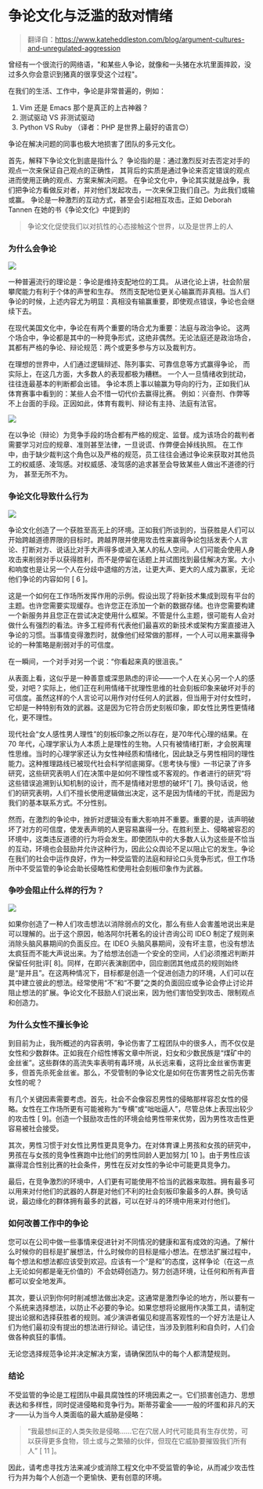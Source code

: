 # 争论文化与泛滥的敌对情绪

> 翻译自：https://www.kateheddleston.com/blog/argument-cultures-and-unregulated-aggression

曾经有一个很流行的网络语，"和某些人争论，就像和一头猪在水坑里面摔跤，没过多久你会意识到猪真的很享受这个过程"。

在我们的生活、工作中，争论是非常普遍的，例如：

1. Vim 还是 Emacs 那个是真正的上古神器？
2. 测试驱动 VS 非测试驱动
3. Python VS Ruby （译者：PHP 是世界上最好的语言😊）

争论在解决问题的同事也极大地损害了团队的多元文化。

首先，解释下争论文化到底是指什么？
争论指的是：通过激烈反对去否定对手的观点一次来保证自己观点的正确性，
其背后的实质是通过争论来否定错误的观点进而使用正确的观点、方案来解决问题。
在争论文化中，争论其实就是战争，我们把争论方看做反对者，并对他们发起攻击，一次来保卫我们自己。为此我们或输或赢。
争论是一种激烈的互动方式，甚至会引起相互攻击。正如 Deborah Tannen 在她的书《争论文化》中提到的

> 争论文化促使我们以对抗性的心态接触这个世界，以及是世界上的人


### 为什么会争论

![](https://fudongdong-statics.oss-cn-beijing.aliyuncs.com/images/20220313/7a40e1c6b1b34191a43b2c7cc2073eaa.png?x-oss-process=image/resize,w_800/quality,q_80)

一种普遍流行的理论是：争论是维持支配地位的工具。
从进化论上讲，社会阶层攀爬能力有利于个体的声誉和生存。
然而支配地位更关心输赢而非真相。当人们争论的时候，上述内容尤为明显：真相没有输赢重要，即使观点错误，争论也会继续下去。

在现代美国文化中，争论在有两个重要的场合尤为重要：法庭与政治争论。
这两个场合中，争论都是其中的一种竞争形式，这绝非偶然。无论法庭还是政治场合，其都有严格的争论、辩论规范：两个或更多参与方以及裁判方。

在理想的世界中，人们通过逻辑辩述、陈列事实、可靠信息等方式赢得争论，
而实际上，在这几方面，大多数人的表现都极为糟糕。
一个人一旦情绪收到扰动，往往连最基本的判断都会出错。
争论本质上事以输赢为导向的行为，正如我们从体育赛事中看到的：某些人会不惜一切代价去赢得比赛。
例如：兴奋剂、作弊等不上台面的手段。正因如此，体育有裁判、辩论有主持、法庭有法官。

![](https://fudongdong-statics.oss-cn-beijing.aliyuncs.com/images/20220313/1d82cf939fb24992975b9c6b97ada588.png?x-oss-process=image/resize,w_800/quality,q_80)


在以争论（辩论）为竞争手段的场合都有严格的规定、监督。成为该场合的裁判者需要学习对应的规章、准则甚至法律，一旦说谎、作弊便会掉线执照。
在工作中，由于缺少裁判这个角色以及严格的规范，员工往往会通过争论来获取对其他员工的权威感、凌驾感。对权威感、凌驾感的追求甚至会导致某些人做出不道德的行为，
甚至无所不为。

### 争论文化导致什么行为

![](https://fudongdong-statics.oss-cn-beijing.aliyuncs.com/images/20220313/fcd22903cd3541dcbaad49c8b09a16f1.png?x-oss-process=image/resize,w_800/quality,q_80)


争论文化创造了一个获胜至高无上的环境。正如我们所谈到的，当获胜是人们可以开始跨越道德界限的目标时。跨越界限并使用攻击性来赢得争论包括发表个人言论、打断对方、说话比对手大声得多或进入某人的私人空间。人们可能会使用人身攻击来削弱对手以获得胜利，而不是停留在话题上并试图找到最佳解决方案。大小和响度也是让另一个人在分歧中退缩的方法，让更大声、更大的人成为赢家，无论他们争论的内容如何 [ 6 ]。

这是一个如何在工作场所发挥作用的示例。假设出现了将新技术集成到现有平台的主题。也许您需要实现缓存。也许您正在添加一个新的数据存储。也许您需要构建一个新服务并且您正在尝试决定使用什么框架。不管是什么主题，很可能有人会对做什么有强烈的看法。许多工程师有代表他们最喜欢的新技术或架构方案直接进入争论的习惯。当事情变得激烈时，就像他们经常做的那样，一个人可以用来赢得争论的一种策略是削弱对手的可信度。

在一瞬间，一个对手对另一个说：“你看起来真的很沮丧。”

从表面上看，这似乎是一种善意或深思熟虑的评论——一个人在关心另一个人的感受，对吧？实际上，他们正在利用情绪干扰理性思维的社会刻板印象来破坏对手的可信度。虽然这样的个人言论可以用作对付任何人的武器，但当用于对付女性时，它却是一种特别有效的武器。这是因为它符合历史刻板印象，即女性比男性更情绪化，更不理性。

现代社会“女人感性男人理性”的刻板印象之所以存在，是70年代心理的结果。在 70 年代，心理学家认为人本质上是理性的生物。人只有被情绪打断，才会脱离理性思维。当时的心理学家还认为女性神经质和情绪化，因此缺乏与男性相同的理性能力。这种推理路线已被现代社会科学彻底揭穿。《思考快与慢》一书记录了许多研究，这些研究表明人们在决策中是如何不理性或不客观的。作者进行的研究“将这些错误追溯到认知机制的设计，而不是情绪对思想的破坏”[ 7]。换句话说，他们的研究表明，人们不擅长使用逻辑做出决定，这不是因为情绪的干扰，而是因为我们的基本联系方式。不分性别。

然而，在激烈的争论中，挫折对逻辑没有重大影响并不重要。重要的是，该声明破坏了对方的可信度，使发表声明的人更容易赢得一分。在胜利至上、侵略被容忍的环境中，这类违反道德的行为将会发生。即使团队中的大多数人认为这些是不恰当的互动，环境也会鼓励并允许这种行为，因此公众舆论不足以阻止它的发生。争论在我们的社会中运作良好，作为一种受监管的法庭和辩论口头竞争形式，但工作场所中不受监管的争论会助长侵略性和使用社会刻板印象作为武器。

### 争吵会阻止什么样的行为？

![](https://fudongdong-statics.oss-cn-beijing.aliyuncs.com/images/20220313/7b9fc7ea486940e3a03522c5fa58acaa.png?x-oss-process=image/resize,w_800/quality,q_80)

如果你创造了一种人们攻击想法以消除弱点的文化，那么有些人会害羞地说出来是可以理解的。出于这个原因，帕洛阿尔托著名的设计咨询公司 IDEO 制定了规则来消除头脑风暴期间的负面反应。在 IDEO 头脑风暴期间，没有坏主意，也没有想法太疯狂而不能大声说出来。为了给想法创造一个安全的空间，人们必须推迟判断并保留任何批评[ 8]。同样，在即兴表演剧团中，回应剧团其他成员的规则始终是“是并且”。在这两种情况下，目标都是创造一个促进创造力的环境，人们可以在其中建立彼此的想法。经常使用“不”和“不要”之类的负面回应或争论会停止讨论并阻止想法的扩展。争论文化不鼓励人们说出来，因为他们害怕受到攻击、限制观点和创造力。

### 为什么女性不擅长争论

到目前为止，我所概述的内容表明，争论伤害了工程团队中的很多人，而不仅仅是女性和少数群体。正如我在介绍性博客文章中所说，妇女和少数民族是“煤矿中的金丝雀”。这些群体的高流失率表明有毒环境，从长远来看，这将比金丝雀伤害更多，但首先杀死金丝雀。那么，不受管制的争论文化是如何在伤害男性之前先伤害女性的呢？

有几个关键因素需要考虑。首先，社会不会像容忍男性的侵略那样容忍女性的侵略。女性在工作场所更有可能被称为“专横”或“咄咄逼人”，尽管总体上表现出较少的攻击性 [ 9]。创造一个鼓励攻击性的环境会给男性带来优势，因为男性攻击性更容易被社会接受。

其次，男性习惯于对女性比男性更具竞争力。在对体育课上男孩和女孩的研究中，男孩在与女孩的竞争性赛跑中比他们的男性同龄人更加努力[ 10 ]。由于男性应该赢得混合性别比赛的社会条件，男性在反对女性的争论中可能更具竞争力。

最后，在竞争激烈的环境中，人们更有可能使用不恰当的武器来取胜。拥有最多可以用来对付他们的武器的人群是对他们不利的社会刻板印象最多的人群。换句话说，最边缘化的群体拥有最多的武器，可以在好斗的环境中用来对付他们。

### 如何改善工作中的争论

您可以在公司中做一些事情来促进针对不同情况的健康和富有成效的沟通。了解什么时候你的目标是扩展想法，什么时候你的目标是缩小想法。在想法扩展过程中，每个想法和想法都应该受到欢迎。应该有一个“是和”的态度，这样争论（在这一点上无论如何都是毫无价值的）不会妨碍创造力。努力创造环境，让任何和所有声音都可以安全地发声。


其次，要认识到你何时削减想法做出决定。这通常是激烈争论的地方，所以要有一个系统来选择想法，以防止不必要的争论。如果您想将论据用作决策工具，请制定提出论据和选择获胜者的规则。减少演讲者偏见和提高客观性的一个好方法是让人们为他们最初没有提出的想法进行辩论。请记住，当涉及到胜利和自负时，人们会做各种疯狂的事情。

无论您选择规范争论并决定解决方案，请确保团队中的每个人都清楚规则。

### 结论

不受监管的争论是工程团队中最具腐蚀性的环境因素之一。它们损害创造力、思想表达和多样性，同时促进侵略和竞争行为。斯蒂芬霍金——一般的坏蛋和非凡的天才——认为当今人类面临的最大威胁是侵略：

> “我最想纠正的人类失败是侵略......它在穴居人时代可能具有生存优势，可以获得更多食物，领土或与之繁殖的伙伴，但现在它威胁要摧毁我们所有人” [ 11 ]。

因此，请考虑寻找方法来减少或消除工程文化中不受监管的争论，从而减少攻击性行为并为每个人创造一个更愉快、更有创意的环境。

